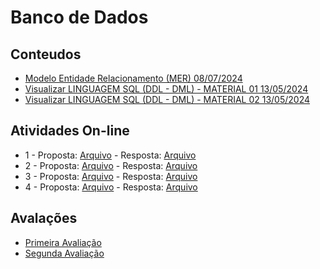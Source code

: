 # Banco de Dados

## Conteudos

- [Modelo Entidade Relacionamento (MER)	08/07/2024](/segundo-periodo/bd/conteudos/Modelo_Entidade_Relacionamento-6.2024-77e4c00069a7477e877cc922c2be6e44.pdf)
- [Visualizar	LINGUAGEM SQL (DDL - DML) - MATERIAL 01	13/05/2024](/segundo-periodo/bd/conteudos/SQL-3f60508f4a7c4e56bfb1c380562be5ff.pdf)
- [Visualizar	LINGUAGEM SQL (DDL - DML) - MATERIAL 02	13/05/2024](/segundo-periodo/bd/conteudos/Linguagem_SQL-67fb6c04deea40c4a2ac02c24705245e.pdf)

## Atividades On-line
- 1 - Proposta: [Arquivo](/segundo-periodo/bd/atividades/EXERCÍCIO_BANCO_DE_DADOS_-_13_05_24-2bf2ab7e491242ce81581657354bdfde.pdf) - Resposta: [Arquivo](/segundo-periodo/bd/atividades/codigos/exercicio004.sql)
- 2 - Proposta: [Arquivo](/segundo-periodo/bd/atividades/EXERCÍCIO_BANCO_DE_DADOS_-_20_05_24-4fea6c9ae1eb4b77a17dba6cf48e4946.pdf) - Resposta: [Arquivo](/segundo-periodo/bd/atividades/codigos/exercicio005.sql)
- 3 - Proposta: [Arquivo](/segundo-periodo/bd/atividades/EXERCÍCIO_SQL_-_27_05_24-14220f50abbf4f8493f9aced26355522.pdf) - Resposta: [Arquivo](/segundo-periodo/bd/atividades/Atividade%20Online%2003%20-%20David%20Sousa%20da%20Silva.docx.pdf)
- 4 - Proposta: [Arquivo](/segundo-periodo/bd/atividades/atividade4.md) - Resposta: [Arquivo](/segundo-periodo/bd/atividades/Atividade%20Online%2004%20-%20David%20Sousa%20da%20Silva.docx.pdf)

## Avalações
- [Primeira Avaliação](/segundo-periodo/bd/avaliacoes/Atividade%20-%20Banco%20de%20Dados.pdf)
 - [Segunda Avaliação](/segundo-periodo/bd/avaliacoes/ATIVIDADE%20AVALIATIVA%20-%20BANCO%20DE%20DADOS%20-%20DAVID%20SOUSA%20DA%20SILVA.pdf)